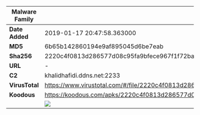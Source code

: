 | Malware Family | SandroRat                                                    |
| -------------- | ------------------------------------------------------------ |
| **Date Added** | 2019-01-17 20:47:58.363000                                                   |
| **MD5**        | 6b65b142860194e9af895045d6be7eab                             |
| **Sha256**     | 2220c4f0813d286577d08c95fa9bfece967f1f72bab37c48b2880253c77bfa28 |
| **URL**        | -                                                            |
| **C2**         | khalidhafidi.ddns.net:2233 |
| **VirusTotal** | https://www.virustotal.com/#/file/2220c4f0813d286577d08c95fa9bfece967f1f72bab37c48b2880253c77bfa28/detection |
| **Koodous**    | https://koodous.com/apks/2220c4f0813d286577d08c95fa9bfece967f1f72bab37c48b2880253c77bfa28 |
|                | ![](../assets/2220c4f0813d286577d08c95fa9bfece967f1f72bab37c48b2880253c77bfa28.png) |